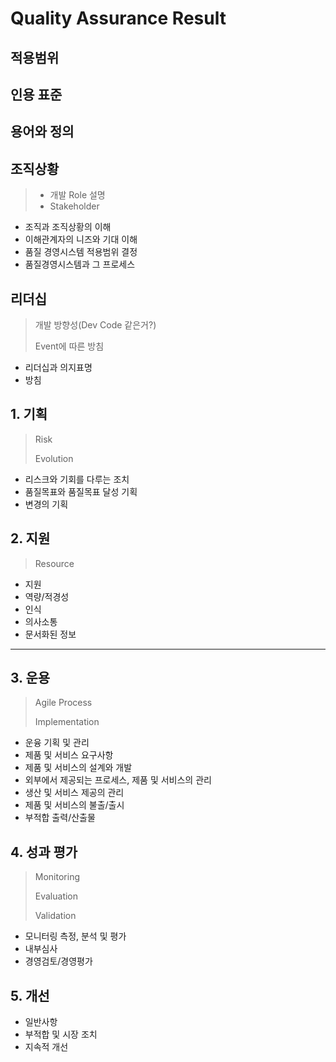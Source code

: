 # Quality Assurance Result

## 적용범위

## 인용 표준

## 용어와 정의

## 조직상황

> * 개발 Role 설명
> * Stakeholder

* 조직과 조직상황의 이해
* 이해관계자의 니즈와 기대 이해
* 품질 경영시스템 적용범위 결정
* 품질경영시스템과 그 프로세스

## 리더십

> 개발 방향성(Dev Code 같은거?)
>
> Event에 따른 방침

* 리더십과 의지표명
* 방침

## 1. 기획

> Risk
>
> Evolution

* 리스크와 기회를 다루는 조치
* 품질목표와 품질목표 달성 기획
* 변경의 기획

## 2. 지원

> Resource

* 지원
* 역량/적경성
* 인식
* 의사소통
* 문서화된 정보

---

## 3. 운용

> Agile Process
>
> Implementation

* 운융 기획 및 관리
* 제품 및 서비스 요구사항
* 제품 및 서비스의 설계와 개발
* 외부에서 제공되는 프로세스, 제품 및 서비스의 관리
* 생산 및 서비스 제공의 관리
* 제품 및 서비스의 불출/출시
* 부적합 출력/산출물

## 4. 성과 평가

> Monitoring
>
> Evaluation
>
> Validation

* 모니터링 측정, 분석 및 평가
* 내부심사
* 경영검토/경영평가

## 5. 개선



* 일반사항
* 부적합 및 시장 조치
* 지속적 개선